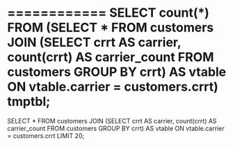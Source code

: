 ============
SELECT
    count(*)
FROM
    (SELECT
        *
    FROM
        customers
    JOIN
        (SELECT crrt AS carrier, count(crrt) AS carrier_count FROM customers GROUP BY crrt) AS vtable
    ON
        vtable.carrier = customers.crrt) tmptbl;
============
SELECT
    *
FROM
    customers
JOIN
    (SELECT crrt AS carrier, count(crrt) AS carrier_count FROM customers GROUP BY crrt) AS vtable
ON
    vtable.carrier = customers.crrt
LIMIT
    20;
